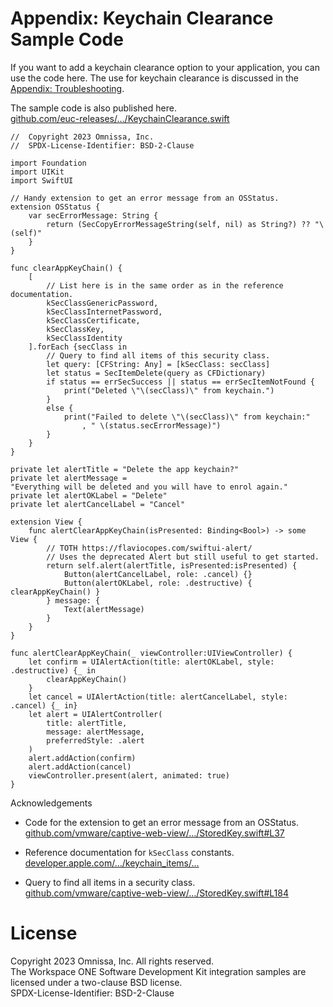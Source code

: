 # Appendix: Keychain Clearance Sample Code
If you want to add a keychain clearance option to your application, you can use
the code here. The use for keychain clearance is discussed in the
[Appendix: Troubleshooting](../22Appendix_Troubleshooting/readme.md).

The sample code is also published here.  
[github.com/euc-releases/…/KeychainClearance.swift](https://github.com/euc-releases/workspace-ONE-SDK-integration-samples/blob/main/IntegrationGuideForiOS/Guides/23BaseIntegration/23Appendix_Keychain-Clearance-Sample-Code/KeychainClearance.swift)


<p class="allow-page-break" />

    //  Copyright 2023 Omnissa, Inc.
    //  SPDX-License-Identifier: BSD-2-Clause

    import Foundation
    import UIKit
    import SwiftUI

    // Handy extension to get an error message from an OSStatus.
    extension OSStatus {
        var secErrorMessage: String {
            return (SecCopyErrorMessageString(self, nil) as String?) ?? "\(self)"
        }
    }

    func clearAppKeyChain() {
        [
            // List here is in the same order as in the reference documentation.
            kSecClassGenericPassword,
            kSecClassInternetPassword,
            kSecClassCertificate,
            kSecClassKey,
            kSecClassIdentity
        ].forEach {secClass in
            // Query to find all items of this security class.
            let query: [CFString: Any] = [kSecClass: secClass]
            let status = SecItemDelete(query as CFDictionary)
            if status == errSecSuccess || status == errSecItemNotFound {
                print("Deleted \"\(secClass)\" from keychain.")
            }
            else {
                print("Failed to delete \"\(secClass)\" from keychain:"
                    , " \(status.secErrorMessage)")
            }
        }
    }

    private let alertTitle = "Delete the app keychain?"
    private let alertMessage =
    "Everything will be deleted and you will have to enrol again."
    private let alertOKLabel = "Delete"
    private let alertCancelLabel = "Cancel"

    extension View {
        func alertClearAppKeyChain(isPresented: Binding<Bool>) -> some View {
            // TOTH https://flaviocopes.com/swiftui-alert/
            // Uses the deprecated Alert but still useful to get started.
            return self.alert(alertTitle, isPresented:isPresented) {
                Button(alertCancelLabel, role: .cancel) {}
                Button(alertOKLabel, role: .destructive) { clearAppKeyChain() }
            } message: {
                Text(alertMessage)
            }
        }
    }

    func alertClearAppKeyChain(_ viewController:UIViewController) {
        let confirm = UIAlertAction(title: alertOKLabel, style: .destructive) {_ in
            clearAppKeyChain()
        }
        let cancel = UIAlertAction(title: alertCancelLabel, style: .cancel) {_ in}
        let alert = UIAlertController(
            title: alertTitle,
            message: alertMessage,
            preferredStyle: .alert
        )
        alert.addAction(confirm)
        alert.addAction(cancel)
        viewController.present(alert, animated: true)
    }

Acknowledgements

-   Code for the extension to get an error message from an OSStatus.  
    [github.com/vmware/captive-web-view/…/StoredKey.swift#L37](https://github.com/vmware/captive-web-view/blob/061c9140fc16f88e3ab44cc170eb0d1f057adc0b/forApple/CaptiveCrypto/CaptiveCrypto/StoredKey.swift#L37)

-   Reference documentation for `kSecClass` constants.  
    [developer.apple.com/…/keychain_items/…](https://developer.apple.com/documentation/security/keychain_services/keychain_items/item_class_keys_and_values#1678477)

-   Query to find all items in a security class.  
    [github.com/vmware/captive-web-view/…/StoredKey.swift#L184](https://github.com/vmware/captive-web-view/blob/061c9140fc16f88e3ab44cc170eb0d1f057adc0b/forApple/CaptiveCrypto/CaptiveCrypto/StoredKey.swift#L184)

# License
Copyright 2023 Omnissa, Inc. All rights reserved.  
The Workspace ONE Software Development Kit integration samples are licensed
under a two-clause BSD license.  
SPDX-License-Identifier: BSD-2-Clause